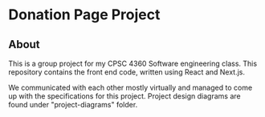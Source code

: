# Donation Page Project

## About

This is a group project for my CPSC 4360 Software engineering class. This repository contains the front end code, written using React and Next.js.

We communicated with each other mostly virtually and managed to come up with the specifications for this project. Project design diagrams are found under "project-diagrams" folder.
